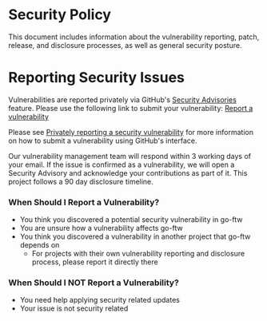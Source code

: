 # Security Policy

This document includes information about the vulnerability reporting, patch,
release, and disclosure processes, as well as general security posture.

# Reporting Security Issues

Vulnerabilities are reported privately via GitHub's
[Security Advisories](https://docs.github.com/en/code-security/security-advisories)
feature. Please use the following link to submit your vulnerability:
[Report a vulnerability](https://github.com/coreruleset/go-ftw/security/advisories/new)

Please see
[Privately reporting a security vulnerability](https://docs.github.com/en/code-security/security-advisories/guidance-on-reporting-and-writing/privately-reporting-a-security-vulnerability#privately-reporting-a-security-vulnerability)
for more information on how to submit a vulnerability using GitHub's interface.

Our vulnerability management team will respond within 3 working days of your
email. If the issue is confirmed as a vulnerability, we will open a
Security Advisory and acknowledge your contributions as part of it. This project
follows a 90 day disclosure timeline.


### When Should I Report a Vulnerability?

- You think you discovered a potential security vulnerability in go-ftw
- You are unsure how a vulnerability affects go-ftw
- You think you discovered a vulnerability in another project that go-ftw depends on
  - For projects with their own vulnerability reporting and disclosure process, please report it directly there

### When Should I NOT Report a Vulnerability?

- You need help applying security related updates
- Your issue is not security related
